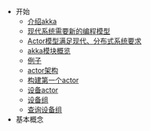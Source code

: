 * 开始
  * [介绍akka](1.开始/1.1介绍akka.md)
  * [现代系统需要新的编程模型](1.开始/1.2现代系统需要新的编程模型.md)
  * [Actor模型满足现代、分布式系统要求](1.开始/1.3Actor模型满足现代、分布式系统要求.md)
  * [akka模块概览](1.开始/1.4akka模块概览.md)
  * [例子](1.开始/1.5例子.md)
  * [actor架构](1.开始/1.6actor架构.md)
  * [构建第一个actor](1.开始/1.7构建第一个actor.md)
  * [设备actor](1.开始/1.8设备actor.md)
  * [设备组](1.开始/1.9设备组.md)
  * [查询设备组](1.开始/1.10查询设备组.md)
* 基本概念